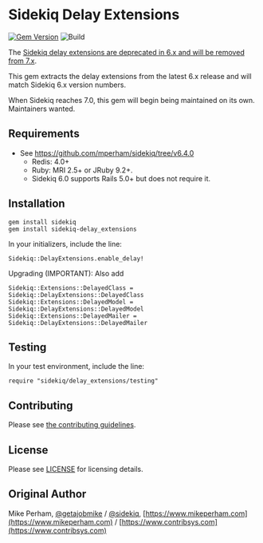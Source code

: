 Sidekiq Delay Extensions
==============

[![Gem Version](https://badge.fury.io/rb/sidekiq-delay_extensions.svg)](https://rubygems.org/gems/sidekiq-delay_extensions)
![Build](https://github.com/gemhome/sidekiq-delay_extensions/workflows/CI/badge.svg)

The [Sidekiq delay extensions are deprecated in 6.x and will be removed from 7.x](https://github.com/mperham/sidekiq/issues/5076).

This gem extracts the delay extensions from the latest 6.x release and will match
Sidekiq 6.x version numbers.  

When Sidekiq reaches 7.0, this gem will begin being maintained on its own. Maintainers wanted.

Requirements
-----------------

- See https://github.com/mperham/sidekiq/tree/v6.4.0
  - Redis: 4.0+
  - Ruby: MRI 2.5+ or JRuby 9.2+.
  - Sidekiq 6.0 supports Rails 5.0+ but does not require it.

Installation
-----------------

    gem install sidekiq
    gem install sidekiq-delay_extensions

In your initializers, include the line:

    Sidekiq::DelayExtensions.enable_delay!

Upgrading (IMPORTANT): Also add

    Sidekiq::Extensions::DelayedClass = Sidekiq::DelayExtensions::DelayedClass
    Sidekiq::Extensions::DelayedModel = Sidekiq::DelayExtensions::DelayedModel
    Sidekiq::Extensions::DelayedMailer = Sidekiq::DelayExtensions::DelayedMailer

Testing
-----------------

In your test environment, include the line:

    require "sidekiq/delay_extensions/testing"

Contributing
-----------------

Please see [the contributing guidelines](https://github.com/gemhome/sidekiq-delay_extensions/blob/main/.github/contributing.md).


License
-----------------

Please see [LICENSE](https://github.com/gemhome/sidekiq-delay_extensions/blob/main/LICENSE) for licensing details.


Original Author
-----------------

Mike Perham, [@getajobmike](https://twitter.com/getajobmike) / [@sidekiq](https://twitter.com/sidekiq), [https://www.mikeperham.com](https://www.mikeperham.com) / [https://www.contribsys.com](https://www.contribsys.com)
